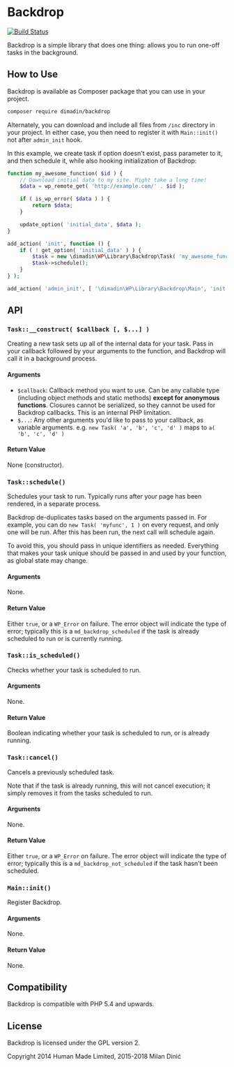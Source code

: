 # Backdrop

[![Build Status](https://www.travis-ci.org/dimadin/Backdrop.svg?branch=master)](https://www.travis-ci.org/dimadin/Backdrop)

Backdrop is a simple library that does one thing: allows you to run one-off
tasks in the background.

## How to Use
Backdrop is available as Composer package that you can use in your project.

```bash
composer require dimadin/backdrop
```

Alternately, you can download and include all files from `/inc` directory in your project.
In either case, you then need to register it with `Main::init()` not after `admin_init` hook.

In this example, we create task if option doesn't exist, pass parameter to it, and then schedule it,
while also hooking initialization of Backdrop:

```php
function my_awesome_function( $id ) {
	// Download initial data to my site. Might take a long time!
	$data = wp_remote_get( 'http://example.com/' . $id );

	if ( is_wp_error( $data ) ) {
		return $data;
	}

	update_option( 'initial_data', $data );
}

add_action( 'init', function () {
	if ( ! get_option( 'initial_data' ) ) {
		$task = new \dimadin\WP\Library\Backdrop\Task( 'my_awesome_function', get_current_user_id() );
		$task->schedule();
	}
} );

add_action( 'admin_init', [ '\dimadin\WP\Library\Backdrop\Main', 'init' ] );
```

## API
### `Task::__construct( $callback [, $...] )`
Creating a new task sets up all of the internal data for your task. Pass in your
callback followed by your arguments to the function, and Backdrop will call it
in a background process.

#### Arguments
* `$callback`: Callback method you want to use. Can be any callable type
  (including object methods and static methods) **except for anonymous
  functions**. Closures cannot be serialized, so they cannot be used for
  Backdrop callbacks. This is an internal PHP limitation.
* `$...`: Any other arguments you'd like to pass to your callback, as variable
  arguments. e.g. `new Task( 'a', 'b', 'c', 'd' )` maps to `a( 'b', 'c', 'd' )`

#### Return Value
None (constructor).

### `Task::schedule()`
Schedules your task to run. Typically runs after your page has been rendered, in
a separate process.

Backdrop de-duplicates tasks based on the arguments passed in. For example, you
can do `new Task( 'myfunc', 1 )` on every request, and only one will be run.
After this has been run, the next call will schedule again.

To avoid this, you should pass in unique identifiers as needed. Everything that
makes your task unique should be passed in and used by your function, as global
state may change.

#### Arguments
None.

#### Return Value
Either `true`, or a `WP_Error` on failure. The error object will indicate the
type of error; typically this is a `md_backdrop_scheduled` if the task is
already scheduled to run or is currently running.

### `Task::is_scheduled()`
Checks whether your task is scheduled to run.

#### Arguments
None.

#### Return Value
Boolean indicating whether your task is scheduled to run, or is already running.

### `Task::cancel()`
Cancels a previously scheduled task.

Note that if the task is already running, this will not cancel execution; it
simply removes it from the tasks scheduled to run.

#### Arguments
None.

#### Return Value
Either `true`, or a `WP_Error` on failure. The error object will indicate the
type of error; typically this is a `md_backdrop_not_scheduled` if the task
hasn't been scheduled.

### `Main::init()`
Register Backdrop.

#### Arguments
None.

#### Return Value
None.

## Compatibility
Backdrop is compatible with PHP 5.4 and upwards.

## License
Backdrop is licensed under the GPL version 2.

Copyright 2014 Human Made Limited, 2015-2018 Milan Dinić
